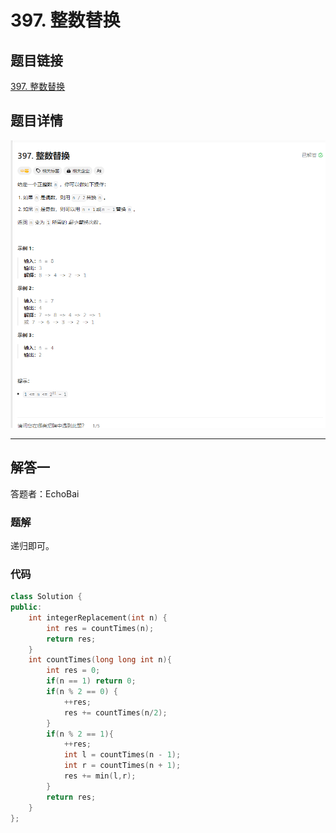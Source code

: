 # 397. 整数替换
## 题目链接  
[397. 整数替换](https://leetcode.cn/problems/integer-replacement/description/)
## 题目详情
![题目图片](Img/397.png)

***
## 解答一
答题者：EchoBai

### 题解
递归即可。

### 代码
``` cpp
class Solution {
public:
    int integerReplacement(int n) {
        int res = countTimes(n);
        return res;
    }
    int countTimes(long long int n){
        int res = 0;
        if(n == 1) return 0;
        if(n % 2 == 0) {
            ++res;
            res += countTimes(n/2);
        }
        if(n % 2 == 1){
            ++res;
            int l = countTimes(n - 1);
            int r = countTimes(n + 1);
            res += min(l,r);
        }
        return res;
    }
};
```


